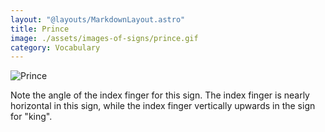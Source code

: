 ```yaml
---
layout: "@layouts/MarkdownLayout.astro"
title: Prince
image: ./assets/images-of-signs/prince.gif
category: Vocabulary
---
```


![Prince](@signs/prince.gif)

Note the angle of the index finger for this sign.
The index finger is nearly horizontal in this sign,
while the index finger vertically upwards in the sign for "king".
